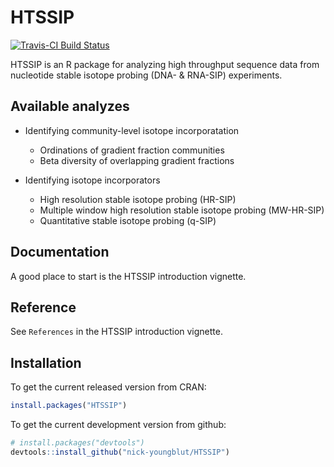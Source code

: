 HTSSIP
======

[![Travis-CI Build Status](https://travis-ci.org/nick-youngblut/HTSSIP.svg?branch=master)](https://travis-ci.org/nick-youngblut/HTSSIP)

HTSSIP is an R package for analyzing high throughput 
sequence data from nucleotide stable isotope probing 
(DNA- & RNA-SIP) experiments. 

## Available analyzes 

* Identifying community-level isotope incorporatation
  * Ordinations of gradient fraction communities
  * Beta diversity of overlapping gradient fractions

* Identifying isotope incorporators
  * High resolution stable isotope probing (HR-SIP)
  * Multiple window high resolution stable isotope probing (MW-HR-SIP)
  * Quantitative stable isotope probing (q-SIP)


## Documentation

A good place to start is the HTSSIP introduction vignette. 


## Reference 

See `References` in the HTSSIP introduction vignette.

## Installation

To get the current released version from CRAN:

```R
install.packages("HTSSIP")
```

To get the current development version from github:

```R
# install.packages("devtools")
devtools::install_github("nick-youngblut/HTSSIP")
```



